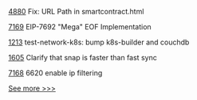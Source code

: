 
[4880](https://github.com/hyperledger/fabric/pull/4880) Fix: URL Path in smartcontract.html

[7169](https://github.com/hyperledger/besu/pull/7169) EIP-7692 "Mega" EOF Implementation

[1213](https://github.com/hyperledger/fabric-samples/pull/1213) test-network-k8s: bump k8s-builder and couchdb

[1605](https://github.com/hyperledger/besu-docs/pull/1605) Clarify that snap is faster than fast sync

[7168](https://github.com/hyperledger/besu/pull/7168) 6620 enable ip filtering


[See more >>>](https://start-here.hyperledger.org/pull-requests)
